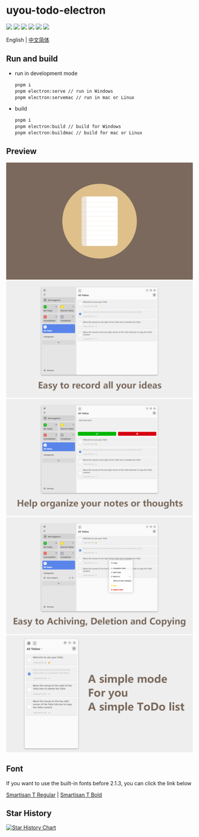 # uyou-todo-electron

![](https://img.shields.io/badge/electron-2a2d38?style=for-the-badge&logo=electron)
![](https://img.shields.io/badge/vue-33475b?style=for-the-badge&logo=vuedotjs)
[![](https://img.shields.io/github/downloads/tonylu110/uyou-todo-electron/total?style=for-the-badge&color=7a695c)](https://github.com/tonylu110/uyou-todo-electron/releases)
![](https://img.shields.io/github/license/tonylu110/uyou-todo-electron?style=for-the-badge)
![](https://img.shields.io/github/stars/tonylu110/uyou-todo-electron?style=for-the-badge&color=e6a400)
![](https://img.shields.io/github/issues/tonylu110/uyou-todo-electron?style=for-the-badge&color=5985eb)

English | [中文简体](https://github.com/tonylu110/uyou-todo-electron/blob/main/README/zh_cn.md)

## Run and build

- run in development mode
  ```bash
  pnpm i
  pnpm electron:serve // run in Windows
  pnpm electron:servemac // run in mac or Linux
  ```
- build
  ```bash
  pnpm i
  pnpm electron:build // build for Windows
  pnpm electron:buildmac // build for mac or Linux
  ```

## Preview

![](./demo/demo1.png)
![](./demo/demo2.png)
![](./demo/demo3.png)
![](./demo/demo4.png)
![](./demo/demo5.png)

## Font

If you want to use the built-in fonts before 2.1.3, you can click the link below

[Smartisan T Regular](https://github.com/tonylu110/uyou-todo-electron/releases/download/2.1.3/Smartisan_Compact-Regular.ttf) |
[Smartisan T Bold](https://github.com/tonylu110/uyou-todo-electron/releases/download/2.1.3/Smartisan_Compact-Bold.ttf)

## Star History

[![Star History Chart](https://api.star-history.com/svg?repos=tonylu110/uyou-todo-electron&type=Date)](https://star-history.com/#tonylu110/uyou-todo-electron&Date)
